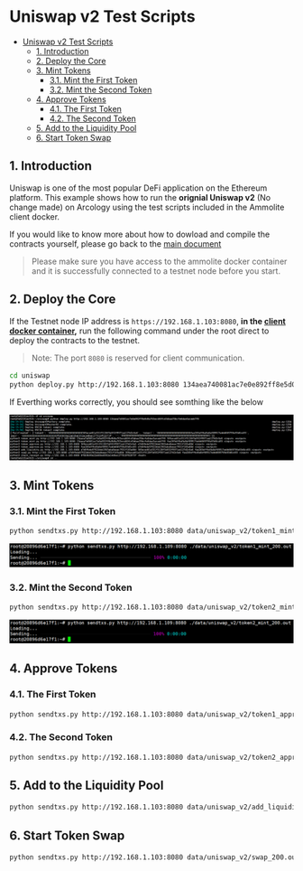 # Uniswap v2 Test Scripts

- [Uniswap v2 Test Scripts](#uniswap-v2-test-scripts)
  - [1. Introduction](#1-introduction)
  - [2. Deploy the Core](#2-deploy-the-core)
  - [3. Mint Tokens](#3-mint-tokens)
    - [3.1. Mint the First Token](#31-mint-the-first-token)
    - [3.2. Mint the Second Token](#32-mint-the-second-token)
  - [4. Approve Tokens](#4-approve-tokens)
    - [4.1. The First Token](#41-the-first-token)
    - [4.2. The Second Token](#42-the-second-token)
  - [5. Add to the Liquidity Pool](#5-add-to-the-liquidity-pool)
  - [6. Start Token Swap](#6-start-token-swap)

## 1. Introduction

Uniswap is one of the most popular DeFi application on the Ethereum platform. This example shows how to run the **orignial Uniswap v2** (No change made) on Arcology using the test scripts included in the Ammolite client docker.

If you would like to know more about how to dowload and compile the contracts yourself, please go back to the [main document](./README.md)

> Please make sure you have access to the ammolite docker container and it is successfully connected to a testnet node before you start.

## 2. Deploy the Core

If the Testnet node IP address is `https://192.168.1.103:8080`, **in the [client docker container](https://github.com/arcology-network/benchmarking/ammolite-client-docker.md),** run the following command under the root direct to deploy the contracts to the testnet.
> Note: The port `8080` is reserved for client communication.

```sh
cd uniswap
python deploy.py http://192.168.1.103:8080 134aea740081ac7e0e892ff8e5d0a763ec400fcd34bae70bcfe6dae3aceeb7f0
```

If Everthing works correctly, you should see somthing like the below

![alt text](./img/uniswap-deployment-container-sciprt.png)

## 3. Mint Tokens

### 3.1. Mint the First Token


```sh
python sendtxs.py http://192.168.1.103:8080 data/uniswap_v2/token1_mint_200.out
```

![alt text](./img/uniswap-token1-mint-200.png)

### 3.2. Mint the Second Token

```sh
python sendtxs.py http://192.168.1.103:8080 data/uniswap_v2/token2_mint_200.out
```

![alt text](./img/uniswap-token2-mint-200.png)

## 4. Approve Tokens

### 4.1. The First Token

```sh
python sendtxs.py http://192.168.1.103:8080 data/uniswap_v2/token1_approve_200.out
```

### 4.2. The Second Token

```sh
python sendtxs.py http://192.168.1.103:8080 data/uniswap_v2/token2_approve_200.out
```

## 5. Add to the Liquidity Pool

```sh
python sendtxs.py http://192.168.1.103:8080 data/uniswap_v2/add_liquidity_200.out
```

## 6. Start Token Swap

```sh
python sendtxs.py http://192.168.1.103:8080 data/uniswap_v2/swap_200.out
```

